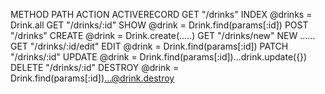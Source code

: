 METHOD   PATH          ACTION    ACTIVERECORD
GET      "/drinks"     INDEX     @drinks = Drink.all
GET      "/drinks/:id" SHOW     @drink = Drink.find(params[:id])
POST     "/drinks"     CREATE    @drink = Drink.create(.....)
GET      "/drinks/new" NEW       ......
GET    "/drinks/:id/edit" EDIT   @drink = Drink.find(params[:id])
PATCH  "/drinks/:id"   UPDATE    @drink = Drink.find(params[:id])...drink.update({})
DELETE  "/drinks/:id"  DESTROY   @drink = Drink.find(params[:id])...@drink.destroy  
